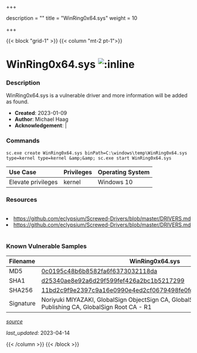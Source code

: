 +++

description = ""
title = "WinRing0x64.sys"
weight = 10

+++


{{< block "grid-1" >}}
{{< column "mt-2 pt-1">}}


# WinRing0x64.sys ![:inline](/images/twitter_verified.png) 


### Description

WinRing0x64.sys is a vulnerable driver and more information will be added as found.

- **Created**: 2023-01-09
- **Author**: Michael Haag
- **Acknowledgement**:  | [](https://twitter.com/)

### Commands

```
sc.exe create WinRing0x64.sys binPath=C:\windows\temp\WinRing0x64.sys     type=kernel type=kernel &amp;&amp; sc.exe start WinRing0x64.sys
```

| Use Case | Privileges | Operating System | 
|:---- | ---- | ---- |
| Elevate privileges | kernel | Windows 10 |

### Resources
<br>
<li><a href=" https://github.com/eclypsium/Screwed-Drivers/blob/master/DRIVERS.md"> https://github.com/eclypsium/Screwed-Drivers/blob/master/DRIVERS.md</a></li>
<li><a href="https://github.com/eclypsium/Screwed-Drivers/blob/master/DRIVERS.md">https://github.com/eclypsium/Screwed-Drivers/blob/master/DRIVERS.md</a></li>
<br>

### Known Vulnerable Samples

| Filename | WinRing0x64.sys |
|:---- | ---- | 
| MD5 | <a href="https://www.virustotal.com/gui/file/0c0195c48b6b8582fa6f6373032118da">0c0195c48b6b8582fa6f6373032118da</a> |
| SHA1 | <a href="https://www.virustotal.com/gui/file/d25340ae8e92a6d29f599fef426a2bc1b5217299">d25340ae8e92a6d29f599fef426a2bc1b5217299</a> |
| SHA256 | <a href="https://www.virustotal.com/gui/file/11bd2c9f9e2397c9a16e0990e4ed2cf0679498fe0fd418a3dfdac60b5c160ee5">11bd2c9f9e2397c9a16e0990e4ed2cf0679498fe0fd418a3dfdac60b5c160ee5</a> |
| Signature | Noriyuki MIYAZAKI, GlobalSign ObjectSign CA, GlobalSign Primary Object Publishing CA, GlobalSign Root CA - R1   |


[*source*](https://github.com/magicsword-io/LOLDrivers/tree/main/yaml/winring0x64.yaml)

*last_updated:* 2023-04-14








{{< /column >}}
{{< /block >}}
